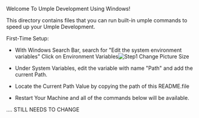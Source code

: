 Welcome To Umple Development Using Windows!

This directory contains files that you can run built-in umple commands to speed up your Umple Development.

First-Time Setup:
- With Windows Search Bar, search for "Edit the system environment variables"
  Click on Environment Variables![Step1](https://github.com/umple/umple/assets/30543699/79dd6983-3870-4dc8-9928-71b622cff29a)
Change Picture Size

- Under System Variables, edit the variable with name "Path" and add the current Path.
- Locate the Current Path Value by copying the path of this README.file

- Restart Your Machine and all of the commands below will be available.

.... STILL NEEDS TO CHANGE
